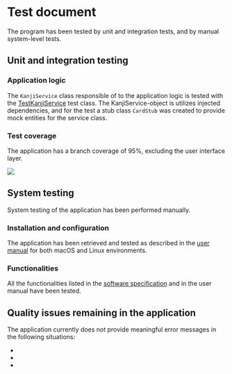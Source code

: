# Test document

The program has been tested by unit and integration tests, and by manual system-level tests.

## Unit and integration testing

### Application logic

The `KanjiService` class responsible of to the application logic is tested with the [TestKanjiService](https://github.com/johannalehto/ot-harjoitustyo/blob/main/kanji-app/src/tests/kanji_service_test.py) test class. The KanjiService-object is utilizes injected dependencies, and for the test a stub class `CardStub` was created to provide mock entities for the service class.

<!-- ### Entities

The classes responsible of holding the different entities are tested separately.  -->


### Test coverage

The application has a branch coverage of 95%, excluding the user interface layer.

![](./images/test-coverage.png)


## System testing

System testing of the application has been performed manually.

### Installation and configuration

The application has been retrieved and tested as described in the [user manual](./user_manual.md) for both macOS and Linux environments. 


### Functionalities

All the functionalities listed in the [software specification](./software_specification.md) and in the user manual have been tested. 

## Quality issues remaining in the application

The application currently does not provide meaningful error messages in the following situations:

- 
-
-
